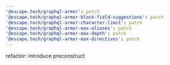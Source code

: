 ```yaml
---
'@escape.tech/graphql-armor': patch
'@escape.tech/graphql-armor-block-field-suggestions': patch
'@escape.tech/graphql-armor-character-limit': patch
'@escape.tech/graphql-armor-max-aliases': patch
'@escape.tech/graphql-armor-max-depth': patch
'@escape.tech/graphql-armor-max-directives': patch
---
```


refactor: introduce preconstruct
